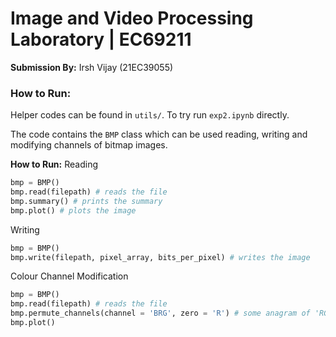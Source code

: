 
# Image and Video Processing Laboratory | EC69211
**Submission By:** Irsh Vijay (21EC39055)

### How to Run:
Helper codes can be found in `utils/`. To try run `exp2.ipynb` directly.

The code contains the `BMP` class which can be used reading, writing and modifying channels of bitmap images. 

**How to Run:**
Reading
```python
bmp = BMP()
bmp.read(filepath) # reads the file
bmp.summary() # prints the summary
bmp.plot() # plots the image
```

Writing
```python
bmp = BMP()
bmp.write(filepath, pixel_array, bits_per_pixel) # writes the image
```

Colour Channel Modification
```python
bmp = BMP()
bmp.read(filepath) # reads the file
bmp.permute_channels(channel = 'BRG', zero = 'R') # some anagram of 'RGB'
bmp.plot()
```
